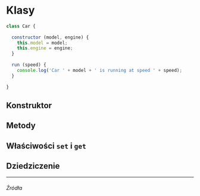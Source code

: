 # Klasy

```js
class Car {
  
  constructor (model, engine) {
    this.model = model;
    this.engine = engine;
  }
  
  run (speed) {
    console.log('Car ' + model + ' is running at speed ' + speed);
  }
  
}
```

## Konstruktor

## Metody

## Właściwości `set` i `get`

## Dziedziczenie

---

###### Źródła
